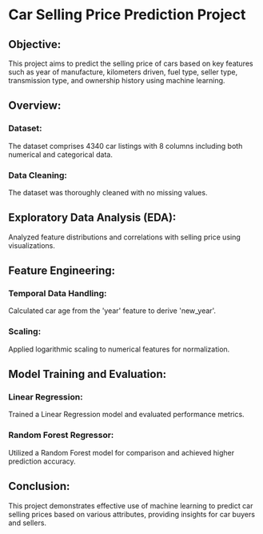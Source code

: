 # Car Selling Price Prediction Project

## Objective:
This project aims to predict the selling price of cars based on key features such as year of manufacture, kilometers driven, fuel type, seller type, transmission type, and ownership history using machine learning.

## Overview:
### Dataset: 
The dataset comprises 4340 car listings with 8 columns including both numerical and categorical data.
### Data Cleaning: 
The dataset was thoroughly cleaned with no missing values.

## Exploratory Data Analysis (EDA):
Analyzed feature distributions and correlations with selling price using visualizations.

## Feature Engineering:
### Temporal Data Handling:
Calculated car age from the 'year' feature to derive 'new_year'.
### Scaling:
Applied logarithmic scaling to numerical features for normalization.

## Model Training and Evaluation:
### Linear Regression:
Trained a Linear Regression model and evaluated performance metrics.
### Random Forest Regressor:
Utilized a Random Forest model for comparison and achieved higher prediction accuracy.

## Conclusion:
This project demonstrates effective use of machine learning to predict car selling prices based on various attributes, providing insights for car buyers and sellers.
